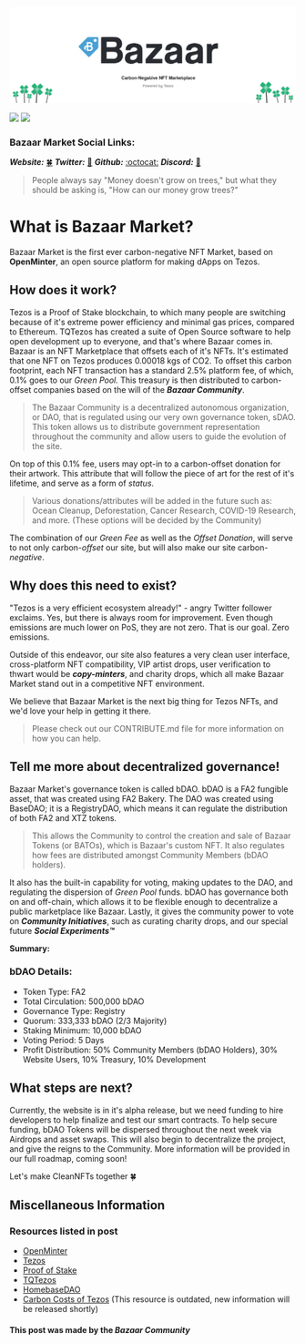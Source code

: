 ![Bazaar header](/docs/assets/BazaarBannerWClovers.png)

[![](https://img.shields.io/badge/license-MIT-brightgreen)](LICENSE) [![](https://img.shields.io/badge/version-v0.4.2-orange)](https://github.com/tqtezos/minter)

### Bazaar Market Social Links:
***Website:*** [:four_leaf_clover:](https://bazaarnft.xyz)
***Twitter:*** [:baby_chick:](https://twitter.com/BazaarNfts)
***Github:*** [:octocat:](https://github.com/BazaarMarket/bazaar-market) 
***Discord:*** [:speech_balloon:](https://discord.gg/wYK2DRmW6R)

> People always say "Money doesn't grow on trees," but what they should be asking is, "How can our money grow trees?"

# What is Bazaar Market?

Bazaar Market is the first ever carbon-negative NFT Market, based on **OpenMinter**, an open source platform for making dApps on Tezos. 

## How does it work?

Tezos is a Proof of Stake blockchain, to which many people are switching because of it's extreme power efficiency and minimal gas prices, compared to Ethereum.
TQTezos has created a suite of Open Source software to help open development up to everyone, and that's where Bazaar comes in. Bazaar is an NFT Marketplace that offsets each of it's NFTs. It's estimated that one NFT on Tezos produces 0.00018 kgs of CO2. To offset this carbon footprint, each NFT transaction has a standard 2.5% platform fee, of which, 0.1% goes to our *Green Pool.* This treasury is then distributed to carbon-offset companies based on the will of the ***Bazaar Community***.

> The Bazaar Community is a decentralized autonomous organization, or DAO, that is regulated using our very own governance token, sDAO. This token allows us to distribute government representation throughout the community and allow users to guide the evolution of the site.

On top of this 0.1% fee, users may opt-in to a carbon-offset donation for their artwork. This attribute that will follow the piece of art for the rest of it's lifetime, and serve as a form of *status*.

>Various donations/attributes will be added in the future such as: Ocean Cleanup, Deforestation, Cancer Research, COVID-19 Research, and more. (These options will be decided by the Community) 

The combination of our *Green Fee* as well as the *Offset Donation*, will serve to not only carbon-*offset* our site, but will also make our site carbon-*negative*. 

## Why does this need to exist?

"Tezos is a very efficient ecosystem already!" - angry Twitter follower exclaims.
Yes, but there is always room for improvement. Even though emissions are much lower on PoS, they are not zero. That is our goal. Zero emissions. 

Outside of this endeavor, our site also features a very clean user interface, cross-platform NFT compatibility, VIP artist drops, user verification to thwart would be ***copy-minters***, and charity drops, which all make Bazaar Market stand out in a competitive NFT environment.

We believe that Bazaar Market is the next big thing for Tezos NFTs, and we'd love your help in getting it there. 

>Please check out our CONTRIBUTE.md file for more information on how you can help.

## Tell me more about decentralized governance!

Bazaar Market's governance token is called bDAO. bDAO is a FA2 fungible asset, that was created using FA2 Bakery. The DAO was created using BaseDAO; it is a RegistryDAO, which means it can regulate the distribution of both FA2 and XTZ tokens.

>This allows the Community to control the creation and sale of Bazaar Tokens (or BATOs), which is Bazaar's custom NFT. It also regulates how fees are distributed amongst Community Members (bDAO holders). 

It also has the built-in capability for voting, making updates to the DAO, and regulating the dispersion of *Green Pool* funds. bDAO has governance both on and off-chain, which allows it to be flexible enough to decentralize a public marketplace like Bazaar. Lastly, it gives the community power to vote on ***Community Initiatives***, such as curating charity drops, and our special future ***Social Experiments™***

**Summary:**

### bDAO Details:
 - Token Type: FA2
 - Total Circulation: 500,000 bDAO
 - Governance Type: Registry
 -  Quorum: 333,333 bDAO (2/3 Majority)
 -  Staking Minimum: 10,000 bDAO
 - Voting Period: 5 Days
 - Profit Distribution: 50% Community Members (bDAO Holders), 30% Website Users, 10% Treasury, 10% Development

## What steps are next?

Currently, the website is in it's alpha release, but we need funding to hire developers to help finalize and test our smart contracts. To help secure funding, bDAO Tokens will be dispersed throughout the next week via Airdrops and asset swaps. This will also begin to decentralize the project, and give the reigns to the Community. More information will be provided in our full roadmap, coming soon!

Let's make CleanNFTs together :four_leaf_clover:

## Miscellaneous Information


### Resources listed in post

 - [OpenMinter](https://tqtezos.medium.com/introducing-openminter-3e9c1777cd47)
 - [Tezos](https://tezos.com/)
 - [Proof of Stake](https://www.investopedia.com/terms/p/proof-stake-pos.asp)
 - [TQTezos](https://tqtezos.com/)
 - [HomebaseDAO](https://tqtezos.medium.com/daos-on-tezos-announcing-homebase-80bbecbb9bfe)
 - [Carbon Costs of Tezos](https://medium.com/tqtezos/proof-of-work-vs-proof-of-stake-the-ecological-footprint-c58029faee44) (This resource is outdated, new information will be released shortly)

#### This post was made by the ***Bazaar Community***
